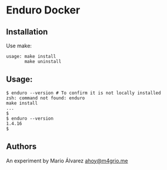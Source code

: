 # Enduro Docker

## Installation

Use make:
```
usage: make install
       make uninstall
```

## Usage:
```shell
$ enduro --version # To confirm it is not locally installed
zsh: command not found: enduro
make install
...
$
$ enduro --version
1.4.16
$
```

## Authors
An experiment by Mario Álvarez <ahoy@m4grio.me>
